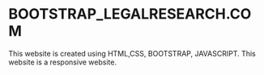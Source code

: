 # BOOTSTRAP_LEGALRESEARCH.COM
 This website is created using HTML,CSS, BOOTSTRAP, JAVASCRIPT. This website is a responsive website.
